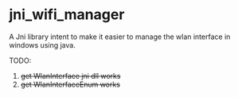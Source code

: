 jni_wifi_manager
================
A Jni library intent to make it easier to manage the wlan interface in windows using java.

TODO:

1.  ~~get WlanInterface jni dll works~~
2.  ~~get WlanInterfaceEnum works~~
